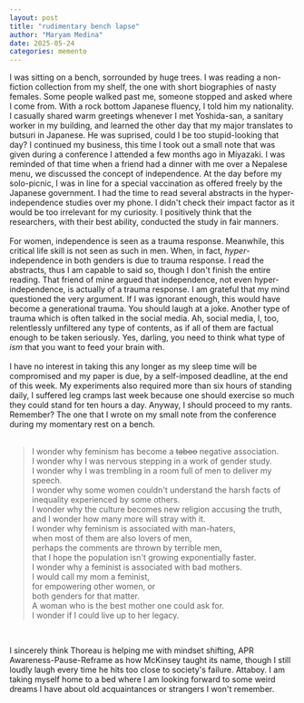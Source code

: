 ```yaml
---
layout: post
title: "rudimentary bench lapse"
author: "Maryam Medina"
date: 2025-05-24
categories: memento
---
```


I was sitting on a bench, sorrounded by huge trees. I was reading a non-fiction collection from my shelf, the one with short biographies of nasty females. Some people walked past me, someone stopped and asked where I come from. With a rock bottom Japanese fluency, I told him my nationality. I casually shared warm greetings whenever I met Yoshida-san, a sanitary worker in my building, and learned the other day that my major translates to butsuri in Japanese. He was suprised, could I be too stupid-looking that day? I continued my business, this time I took out a small note that was given during a conference I attended a few months ago in Miyazaki. I was reminded of that time when a friend had a dinner with me over a Nepalese menu, we discussed the concept of independence. At the day before my solo-picnic, I was in line for a special vaccination as offered freely by the Japanese government. I had the time to read several abstracts in the hyper-independence studies over my phone. I didn't check their impact factor as it would be too irrelevant for my curiosity. I positively think that the researchers, with their best ability, conducted the study in fair manners. <br>
<br>
For women, independence is seen as a trauma response. Meanwhile, this critical life skill is not seen as such in men. When, in fact, *hyper*-independence in both genders is due to trauma response. I read the abstracts, thus I am capable to said so, though I don't finish the entire reading. That friend of mine argued that independence, not even hyper-independence, is actually of a trauma response. I am grateful that my mind questioned the very argument. If I was ignorant enough, this would have become a generational trauma. You should laugh at a joke. Another type of trauma which is often talked in the social media. Ah, social media, I, too, relentlessly unfiltered any type of contents, as if all of them are factual enough to be taken seriously. Yes, darling, you need to think what type of *ism* that you want to feed your brain with. <br>
<br>
I have no interest in taking this any longer as my sleep time will be compromised and my paper is due, by a self-imposed deadline, at the end of this week. My experiments also required more than six hours of standing daily, I suffered leg cramps last week because one should exercise so much they could stand for ten hours a day. Anyway, I should proceed to my rants. Remember? The one that I wrote on my small note from the conference during my momentary rest on a bench.<br>
<br>
> I wonder why feminism has become a ~~taboo~~ negative association.<br>
> I wonder why I was nervous stepping in a work of gender study.<br>
> I wonder why I was trembling in a room full of men to deliver my speech.<br>
> I wonder why some women couldn't understand the harsh facts of inequality experienced by some others.<br>
> I wonder why the culture becomes new religion accusing the truth,<br>
> and I wonder how many more will stray with it.<br>
> I wonder why feminism is associated with man-haters,<br>
> when most of them are also lovers of men,<br>
> perhaps the comments are thrown by terrible men,<br>
> that I hope the population isn't growing exponentially faster.<br>
> I wonder why a feminist is associated with bad mothers.<br>
> I would call my mom a feminist,<br>
> for empowering other women, or<br>
> both genders for that matter.<br>
> A woman who is the best mother one could ask for.<br>
> I wonder if I could live up to her legacy.<br>
<br>

I sincerely think Thoreau is helping me with mindset shifting, APR Awareness-Pause-Reframe as how McKinsey taught its name, though I still loudly laugh every time he hits too close to society's failure. Attaboy. I am taking myself home to a bed where I am looking forward to some weird dreams I have about old acquaintances or strangers I won't remember.
